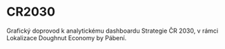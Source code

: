 # CR2030

Grafický doprovod k analytickému dashboardu Strategie ČR 2030, v rámci Lokalizace Doughnut Economy by Pábení.
